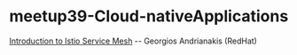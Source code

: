 # meetup39-Cloud-nativeApplications

[Introduction to Istio Service Mesh](https://www.slideshare.net/GeorgiosAndrianakis/introduction-to-istio-service-mesh)  --  Georgios Andrianakis (RedHat)
